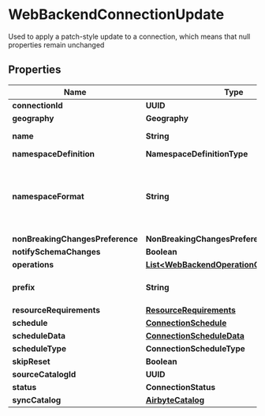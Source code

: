 

# WebBackendConnectionUpdate

Used to apply a patch-style update to a connection, which means that null properties remain unchanged

## Properties

| Name | Type | Description | Notes |
|------------ | ------------- | ------------- | -------------|
|**connectionId** | **UUID** |  |  |
|**geography** | **Geography** |  |  [optional] |
|**name** | **String** | Name that will be set to the connection |  [optional] |
|**namespaceDefinition** | **NamespaceDefinitionType** |  |  [optional] |
|**namespaceFormat** | **String** | Used when namespaceDefinition is &#39;customformat&#39;. If blank then behaves like namespaceDefinition &#x3D; &#39;destination&#39;. If \&quot;${SOURCE_NAMESPACE}\&quot; then behaves like namespaceDefinition &#x3D; &#39;source&#39;. |  [optional] |
|**nonBreakingChangesPreference** | **NonBreakingChangesPreference** |  |  [optional] |
|**notifySchemaChanges** | **Boolean** |  |  [optional] |
|**operations** | [**List&lt;WebBackendOperationCreateOrUpdate&gt;**](WebBackendOperationCreateOrUpdate.md) |  |  [optional] |
|**prefix** | **String** | Prefix that will be prepended to the name of each stream when it is written to the destination. |  [optional] |
|**resourceRequirements** | [**ResourceRequirements**](ResourceRequirements.md) |  |  [optional] |
|**schedule** | [**ConnectionSchedule**](ConnectionSchedule.md) |  |  [optional] |
|**scheduleData** | [**ConnectionScheduleData**](ConnectionScheduleData.md) |  |  [optional] |
|**scheduleType** | **ConnectionScheduleType** |  |  [optional] |
|**skipReset** | **Boolean** |  |  [optional] |
|**sourceCatalogId** | **UUID** |  |  [optional] |
|**status** | **ConnectionStatus** |  |  [optional] |
|**syncCatalog** | [**AirbyteCatalog**](AirbyteCatalog.md) |  |  [optional] |




